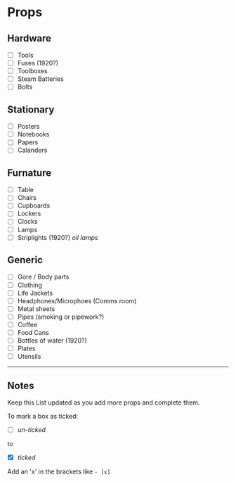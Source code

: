 # Props

## Hardware

- [ ] Tools
- [ ] Fuses (1920?)
- [ ] Toolboxes
- [ ] Steam Batteries
- [ ] Bolts

## Stationary

- [ ] Posters
- [ ] Notebooks
- [ ] Papers
- [ ] Calanders

## Furnature

- [ ] Table
- [ ] Chairs
- [ ] Cupboards
- [ ] Lockers
- [ ] Clocks
- [ ] Lamps
- [ ] Striplights (1920?) _oil lamps_

## Generic

- [ ] Gore / Body parts
- [ ] Clothing
- [ ] Life Jackets
- [ ] Headphones/Microphoes (Comms room)
- [ ] Metal sheets
- [ ] Pipes (smoking or pipework?)
- [ ] Coffee
- [ ] Food Cans
- [ ] Bottles of water (1920?)
- [ ] Plates
- [ ] Utensils

---

## Notes

 Keep this List updated as you add more props and complete them.

 To mark a box as ticked:

- [ ] _un-ticked_

to

- [x] _ticked_

Add an 'x' in the brackets like `- [x]`
